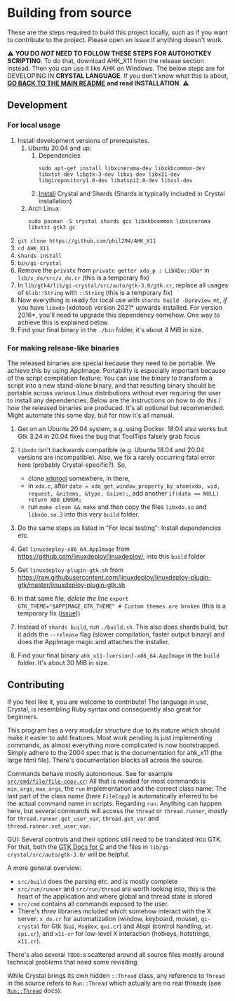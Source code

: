 # Building from source

These are the steps required to build this project locally, such as if you want to contribute to the project. Please open an issue if anything doesn't work.

⚠️ **YOU DO <EM>NOT</EM> NEED TO FOLLOW THESE STEPS FOR AUTOHOTKEY SCRIPTING**. To do that, download AHK_X11 from the release section instead. Then you can use it like AHK on Windows. The below steps are for DEVELOPING IN **CRYSTAL LANGUAGE**. If you don't know what this is about, **[GO BACK TO THE MAIN README](../README.md) and read INSTALLATION**. ⚠️

## Development

### For local usage

1. Install development versions of prerequisites.
    1. Ubuntu 20.04 and up:
        1. Dependencies
            ```
            sudo apt-get install libxinerama-dev libxkbcommon-dev libxtst-dev libgtk-3-dev libxi-dev libx11-dev libgirepository1.0-dev libatspi2.0-dev libssl-dev
            ```
        1. [Install](https://crystal-lang.org/install/) Crystal and Shards (Shards is typically included in Crystal installation)
    1. Arch Linux:
        ```
        sudo pacman -S crystal shards gcc libxkbcommon libxinerama libxtst gtk3 gc
        ```
1. `git clone https://github.com/phil294/AHK_X11`
1. `cd AHK_X11`
1. `shards install`
1. `bin/gi-crystal`
1. Remove the `private` from `private getter xdo_p : LibXDo::XDo*` in `lib/x_do/src/x_do.cr` (this is a temporary fix)
1. In `lib/gtk4/lib/gi-crystal/src/auto/gtk-3.0/gtk.cr`, replace all usages of `Glib::String` with `::String` (this is a temporary fix)
1. Now everything is ready for local use with `shards build -Dpreview_mt`, *if* you have `libxdo` (xdotool) version 2021* upwards installed. For version 2016*, you'll need to upgrade this dependency somehow. One way to achieve this is explained below.
1. Find your final binary in the `./bin` folder, it's about 4 MiB in size.

### For making release-like binaries

The released binaries are special because they need to be portable. We achieve this by using AppImage. Portability is especially important because of the script compilation feature: You can use the binary to transform a script into a new stand-alone binary, and that resulting binary should be portable across various Linux distributions without ever requiring the user to install any dependencies. Below are the instructions on how to do this / how the released binaries are produced. It's all optional but recommended. Might automate this some day, but for now it's all manual.

1. Get on an Ubuntu 20.04 system, e.g. using Docker. 18.04 also works but Gtk 3.24 in 20.04 fixes the bug that ToolTips falsely grab focus
1. `libxdo` isn't backwards compatible (e.g. Ubuntu 18.04 and 20.04 versions are incompatible). Also, we fix a rarely occurring fatal error here (probably Crystal-specific?). So,

    - clone [xdotool](https://github.com/jordansissel/xdotool) somewhere, in there,
    - in `xdo.c`, after `data = xdo_get_window_property_by_atom(xdo, wid, request, &nitems, &type, &size);`, add another `if(data == NULL) return XDO_ERROR;`
    - run `make clean && make` and then copy the files `libxdo.so` and `libxdo.so.3` into this very `build` folder.
1. Do the same steps as listed in "For local testing": Install dependencies etc.
1. Get `linuxdeploy-x86_64.AppImage` from https://github.com/linuxdeploy/linuxdeploy/, into this `build` folder
1. Get `linuxdeploy-plugin-gtk.sh` from https://raw.githubusercontent.com/linuxdeploy/linuxdeploy-plugin-gtk/master/linuxdeploy-plugin-gtk.sh
1. In that same file, *delete the line* `export GTK_THEME="$APPIMAGE_GTK_THEME" # Custom themes are broken` (this is a temporary fix ([issue](https://github.com/linuxdeploy/linuxdeploy-plugin-gtk/issues/39)))
1. Instead of `shards build`, run `./build.sh`. This also does shards build, but it adds the `--release` flag (slower compilation, faster output binary) and does the AppImage magic and attaches the installer.
1. Find your final binary `ahk_x11-[version]-x86_64.AppImage` in the `build` folder. It's about 30 MiB in size.

## Contributing

If you feel like it, you are welcome to contribute! The language in use, Crystal, is resembling Ruby syntax and consequently also great for beginners.

This program has a very modular structure due to its nature which should make it easier to add features. Most work pending is just implementing commands, as almost everything more complicated is now bootstrapped. Simply adhere to the 2004 spec that is the documentation for ahk_x11 (the large html file). There's documentation blocks all across the source.

Commands behave mostly autonomous. See for example [`src/cmd/file/file-copy.cr`](https://github.com/phil294/AHK_X11/blob/master/src/cmd/file/file-copy.cr): All that is needed for most commands is `min_args`, `max_args`, the `run` implementation and the correct class name: The last part of the class name (here `FileCopy`) is automatically inferred to be the actual command name in scripts.
Regarding `run`: Anything can happen here, but several commands will access the `thread` or `thread.runner`, mostly for `thread.runner.get_user_var`, `thread.get_var` and `thread.runner.set_user_var`.

GUI: Several controls and their options still need to be translated into GTK. For that, both the [GTK Docs for C](https://docs.gtk.org/gtk3) and the files in `lib/gi-crystal/src/auto/gtk-3.0/` will be helpful.

A more general overview:
- `src/build` does the parsing etc. and is mostly complete
- `src/run/runner` and `src/run/thread` are worth looking into, this is the heart of the application and where global and thread state is stored
- `src/cmd` contains all commands exposed to the user.
- There's *three* libraries included which somehow interact with the X server: `x_do.cr` for automatization (window, keyboard, mouse), `gi-crystal` for Gtk (`Gui`, `MsgBox`, `gui.cr`) and Atspi (control handling, `at-spi.cr`), and `x11-cr` for low-level X interaction (hotkeys, hotstrings, `x11.cr`).

There's also several `TODO:`s scattered around all source files mostly around technical problems that need some revisiting.

While Crystal brings its own hidden `::Thread` class, any reference to `Thread` in the source refers to `Run::Thread` which actually are no real threads (see [`Run::Thread`](https://github.com/phil294/AHK_X11/blob/master/src/run/thread.cr) docs).
